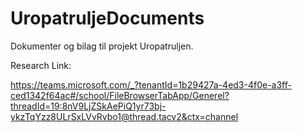 # UropatruljeDocuments
Dokumenter og bilag til projekt Uropatruljen.

Research Link:

https://teams.microsoft.com/_?tenantId=1b29427a-4ed3-4f0e-a3ff-ced1342f64ac#/school/FileBrowserTabApp/Generel?threadId=19:8nV9LjZSkAePiQ1yr73bj-ykzTqYzz8ULrSxLVvRvbo1@thread.tacv2&ctx=channel

